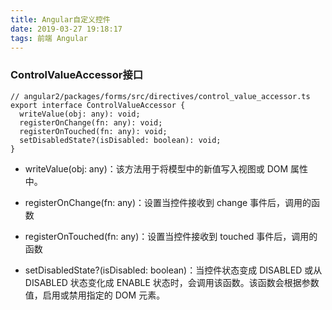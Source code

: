```yaml
---
title: Angular自定义控件
date: 2019-03-27 19:18:17
tags: 前端 Angular
---
```

### ControlValueAccessor接口
```
// angular2/packages/forms/src/directives/control_value_accessor.ts 
export interface ControlValueAccessor {
  writeValue(obj: any): void;
  registerOnChange(fn: any): void;
  registerOnTouched(fn: any): void;
  setDisabledState?(isDisabled: boolean): void;
}
```
*   writeValue(obj: any)：该方法用于将模型中的新值写入视图或 DOM 属性中。

*   registerOnChange(fn: any)：设置当控件接收到 change 事件后，调用的函数
*   registerOnTouched(fn: any)：设置当控件接收到 touched 事件后，调用的函数
*   setDisabledState?(isDisabled: boolean)：当控件状态变成 DISABLED 或从 DISABLED 状态变化成 ENABLE 状态时，会调用该函数。该函数会根据参数值，启用或禁用指定的 DOM 元素。